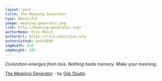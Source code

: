 ```yaml
---
layout: post
title: The Meaning Generator
type: Beautiful
image: meaning-generator.png
link: http://meaning-generator.com/
authorName: Eric Rösch
authorUrl: https://rsch.neocities.org
authorGithub: ente3000
imgWidth: 418
imgHeight: 207
---
```


_Civilization emerges from loss. Nothing heals memory. Make your meaning._

[The Meaning Generator](http://meaning-generator.com/) - by [Osk Studio](http://osk.co/)
